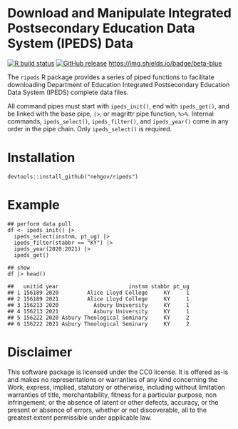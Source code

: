 # Download and Manipulate Integrated Postsecondary Education Data System (IPEDS) Data

[![R build
status](https://github.com/nehgov/ripeds/workflows/R-CMD-check/badge.svg)](https://github.com/nehgov/ripeds/actions)
[![GitHub
release](https://img.shields.io/github/release/nehgov/ripeds.svg)](https://github.com/nehgov/ripeds)
<https://img.shields.io/badge/beta-blue>

The `ripeds` R package provides a series of piped functions to
facilitate downloading Department of Education Integrated Postsecondary
Education Data System (IPEDS) complete data files.

All command pipes must start with `ipeds_init()`, end with
`ipeds_get()`, and be linked with the base pipe, `|>`, or magrittr pipe
function, `%>%`. Internal commands, `ipeds_select()`, `ipeds_filter()`,
and `ipeds_year()` come in any order in the pipe chain. Only
`ipeds_select()` is required.

# Installation

    devtools::install_github("nehgov/ripeds")

# Example

    ## perform data pull
    df <- ipeds_init() |>
      ipeds_select(instnm, pt_ug) |>
      ipeds_filter(stabbr == "KY") |>
      ipeds_year(2020:2021) |>
      ipeds_get()

    ## show
    df |> head()

    ##   unitid year                      instnm stabbr pt_ug
    ## 1 156189 2020         Alice Lloyd College     KY     1
    ## 2 156189 2021         Alice Lloyd College     KY     1
    ## 3 156213 2020           Asbury University     KY     1
    ## 4 156213 2021           Asbury University     KY     1
    ## 5 156222 2020 Asbury Theological Seminary     KY     2
    ## 6 156222 2021 Asbury Theological Seminary     KY     2

# Disclaimer

This software package is licensed under the CC0 license. It is offered
as-is and makes no representations or warranties of any kind concerning
the Work, express, implied, statutory or otherwise, including without
limitation warranties of title, merchantability, fitness for a
particular purpose, non infringement, or the absence of latent or other
defects, accuracy, or the present or absence of errors, whether or not
discoverable, all to the greatest extent permissible under applicable
law.
